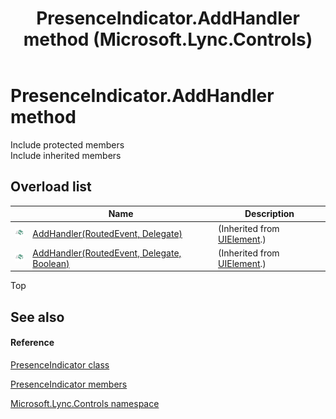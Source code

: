 ﻿---
title: PresenceIndicator.AddHandler method  (Microsoft.Lync.Controls)
TOCTitle: 'AddHandler method '
ms:assetid: Overload:Microsoft.Lync.Controls.PresenceIndicator.AddHandler_DI_3_UC_OCS14MrefLyncWPF
ms:mtpsurl: https://msdn.microsoft.com/en-us/library/microsoft.lync.controls.presenceindicator.addhandler_di_3_uc_ocs14mreflyncwpf(v=office.15)
ms:contentKeyID: 48592248
ms.date: 07/28/2014
mtps_version: v=office.15
f1_keywords:
- Microsoft.Lync.Controls.PresenceIndicator.AddHandler
dev_langs:
- CSharp
- JScript
- VB
- other
---

# PresenceIndicator.AddHandler method

Include protected members  
Include inherited members  

## Overload list

<table>
<thead>
<tr class="header">
<th> </th>
<th>Name</th>
<th>Description</th>
</tr>
</thead>
<tbody>
<tr class="odd">
<td><img src="images/Hh347903.pubmethod(Office.15).gif" title="Public method" alt="Public method" /></td>
<td><a href="http://msdn2.microsoft.com/en-us/library/ms598898">AddHandler(RoutedEvent, Delegate)</a></td>
<td>(Inherited from <a href="http://msdn2.microsoft.com/en-us/library/ms590078">UIElement</a>.)</td>
</tr>
<tr class="even">
<td><img src="images/Hh347903.pubmethod(Office.15).gif" title="Public method" alt="Public method" /></td>
<td><a href="http://msdn2.microsoft.com/en-us/library/ms598899">AddHandler(RoutedEvent, Delegate, Boolean)</a></td>
<td>(Inherited from <a href="http://msdn2.microsoft.com/en-us/library/ms590078">UIElement</a>.)</td>
</tr>
</tbody>
</table>


Top

## See also

#### Reference

[PresenceIndicator class](presenceindicator-class-microsoft-lync-controls_1.md)

[PresenceIndicator members](presenceindicator-members-microsoft-lync-controls_1.md)

[Microsoft.Lync.Controls namespace](microsoft-lync-controls-namespace_1.md)

